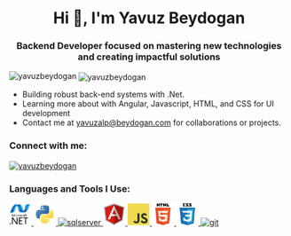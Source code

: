 <h1 align="center">Hi 👋, I'm Yavuz Beydogan</h1>
<h3 align="center">Backend Developer focused on mastering new technologies and creating impactful solutions</h3>
<!-- GitHub Stats -->
<p align="center">
    <p><img align="left" src="https://github-readme-stats.vercel.app/api/top-langs?username=yavuzbeydogan&show_icons=true&locale=en&layout=compact" alt="yavuzbeydogan" /></p>

<p>&nbsp;<img align="center" src="https://github-readme-stats.vercel.app/api?username=yavuzbeydogan&show_icons=true&locale=en" alt="yavuzbeydogan" /></p>

</p>

- Building robust back-end systems with .Net.
- Learning more about with Angular, Javascript, HTML, and CSS for UI development 
- Contact me at yavuzalp@beydogan.com for collaborations or projects.





<h3 align="left">Connect with me:</h3>
<p align="left">
  <a href="https://www.linkedin.com/in/yavuzbeydogan/" target="_blank">
    <img align="center" src="https://raw.githubusercontent.com/rahuldkjain/github-profile-readme-generator/master/src/images/icons/Social/linked-in-alt.svg" alt="yavuzbeydogan" height="30" width="40" />
  </a>
</p>

<h3 align="left">Languages and Tools I Use:</h3>
<p align="left">
  <!-- Backend Tools -->
  <a href="https://dotnet.microsoft.com/" target="_blank">
    <img src="https://raw.githubusercontent.com/devicons/devicon/master/icons/dot-net/dot-net-original-wordmark.svg" width="40" height="40" alt="dotnet" />
  </a>
  <a href="https://www.python.org/" target="_blank">
    <img src="https://raw.githubusercontent.com/devicons/devicon/master/icons/python/python-original.svg" width="40" height="40" alt="python" />
  </a>
  <a href="https://www.microsoft.com/en-us/sql-server" target="_blank">
    <img src="https://www.svgrepo.com/show/303229/microsoft-sql-server-logo.svg" width="40" height="40" alt="sqlserver" />
  </a>

  <!-- Frontend Tools -->
  <a href="https://angular.dev/" target="_blank">
    <img src="https://raw.githubusercontent.com/devicons/devicon/master/icons/angularjs/angularjs-original.svg" width="40" height="40" alt="angular" />
  </a>
  <a href="https://angular.dev/" target="_blank">
    <img src="https://raw.githubusercontent.com/devicons/devicon/master/icons/javascript/javascript-original.svg" width="40" height="40" alt="javascript" />
  </a>
  <a href="https://www.w3.org/html/" target="_blank">
    <img src="https://raw.githubusercontent.com/devicons/devicon/master/icons/html5/html5-original-wordmark.svg" width="40" height="40" alt="html5" />
  </a>
  <a href="https://www.w3schools.com/css/" target="_blank">
    <img src="https://raw.githubusercontent.com/devicons/devicon/master/icons/css3/css3-original-wordmark.svg" width="40" height="40" alt="css3" />
  </a>

  <!-- Other Tools -->
  <a href="https://git-scm.com/" target="_blank">
    <img src="https://www.vectorlogo.zone/logos/git-scm/git-scm-icon.svg" width="40" height="40" alt="git" />
  </a>



</p>



<!-- Snake Contribution Animation
![snake gif](https://github.com/yavuzbeydogan/yavuzbeydogan/blob/output/github-contribution-grid-snake.gif)

<picture>
  <source media="(prefers-color-scheme: dark)" srcset="https://raw.githubusercontent.com/yavuzbeydogan/yavuzbeydogan/output/github-contribution-grid-snake-dark.svg">
  <source media="(prefers-color-scheme: light)" srcset="https://raw.githubusercontent.com/yavuzbeydogan/yavuzbeydogan/output/github-contribution-grid-snake.svg">
  <img alt="github contribution grid snake animation" src="https://raw.githubusercontent.com/yavuzbeydogan/yavuzbeydogan/output/github-contribution-grid-snake.svg">
</picture>
 -->
